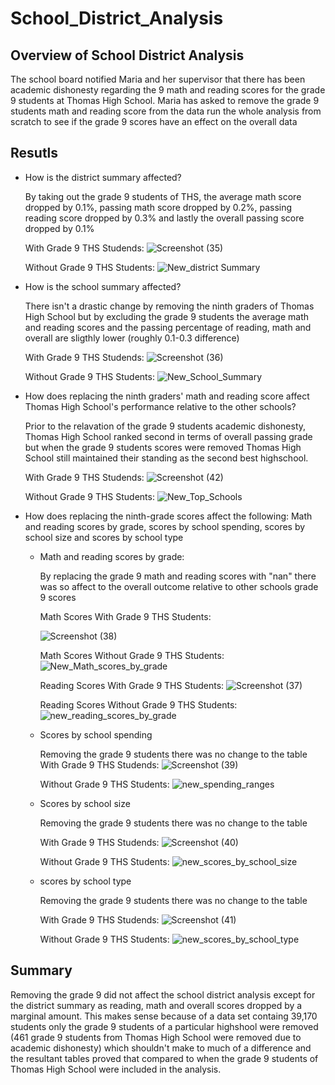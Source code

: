 # School_District_Analysis

## Overview of School District Analysis
The school board notified Maria and her supervisor that there has been academic dishonesty regarding the 9 math and reading scores for the grade 9 students at Thomas High School. Maria has asked to remove the grade 9 students math and reading score from the data run the whole analysis from scratch to see if the grade 9 scores have an effect on the overall data 

## Resutls 
- How is the district summary affected?

    By taking out the grade 9 students of THS, the average math score dropped by 0.1%, passing math score dropped by 0.2%, passing reading score dropped by 0.3% and lastly the overall passing score dropped by 0.1%
    
    With Grade 9 THS Studends:
    ![Screenshot (35)](https://user-images.githubusercontent.com/57723459/112701428-fef1cd00-8e66-11eb-93da-ae6f5ab64564.png)

    
    Without Grade 9 THS Students:
    ![New_district Summary](https://user-images.githubusercontent.com/57723459/112701443-07e29e80-8e67-11eb-9eb7-c7e8930a18f6.png)


- How is the school summary affected?

    There isn't a drastic change by removing the ninth graders of Thomas High School but by excluding the grade 9 students the average math and reading scores and the passing percentage of reading, math and overall are sligthly lower (roughly 0.1-0.3 difference) 

    With Grade 9 THS Studends:
    ![Screenshot (36)](https://user-images.githubusercontent.com/57723459/112701508-382a3d00-8e67-11eb-83a2-f325d701613f.png)
    
    Without Grade 9 THS Students:
    ![New_School_Summary](https://user-images.githubusercontent.com/57723459/112701480-221c7c80-8e67-11eb-8e71-06464cb77fa7.jpg)



- How does replacing the ninth graders' math and reading score affect Thomas High School's performance relative to the other schools?

    Prior to the relavation of the grade 9 students academic dishonesty, Thomas High School ranked second in terms of overall passing grade but when the grade 9 students scores were removed Thomas High School still maintained their standing as the second best highschool.

    With Grade 9 THS Studends:
    ![Screenshot (42)](https://user-images.githubusercontent.com/57723459/112701617-80495f80-8e67-11eb-931b-ca7dd75bbb60.png)

    Without Grade 9 THS Students:
    ![New_Top_Schools](https://user-images.githubusercontent.com/57723459/112701534-4bd5a380-8e67-11eb-81f1-207379b6d23d.jpg)



- How does replacing the ninth-grade scores affect the following: Math and reading scores by grade, scores by school spending, scores by school size and scores by school type
    - Math and reading scores by grade:

        By replacing the grade 9 math and reading scores with "nan" there was so affect to the overall outcome relative to other schools grade 9 scores
        
         Math Scores With Grade 9 THS Students:
         
         ![Screenshot (38)](https://user-images.githubusercontent.com/57723459/112701733-d0282680-8e67-11eb-9df0-c137a4ab0c71.png)
         
         Math Scores Without Grade 9 THS Students:
         ![New_Math_scores_by_grade](https://user-images.githubusercontent.com/57723459/112701747-d6b69e00-8e67-11eb-87cb-47ed60617e28.jpg)

         
         
         Reading Scores With Grade 9 THS Students:
         ![Screenshot (37)](https://user-images.githubusercontent.com/57723459/112701784-f057e580-8e67-11eb-9a19-cc39262b5823.png)
    
         Reading Scores Without Grade 9 THS Students:         
         ![new_reading_scores_by_grade](https://user-images.githubusercontent.com/57723459/112701794-f64dc680-8e67-11eb-9779-c40f915ac707.jpg)


    - Scores by school spending 

        Removing the grade 9 students there was no change to the table
         With Grade 9 THS Studends:
         ![Screenshot (39)](https://user-images.githubusercontent.com/57723459/112701874-301ecd00-8e68-11eb-8631-b555e2a32bd7.png)
         
         
         Without Grade 9 THS Students:
         ![new_spending_ranges](https://user-images.githubusercontent.com/57723459/112701909-4593f700-8e68-11eb-9856-aa65f7071bb1.png)



    - Scores by school size

        Removing the grade 9 students there was no change to the table
        
         With Grade 9 THS Studends:
         ![Screenshot (40)](https://user-images.githubusercontent.com/57723459/112702210-15008d00-8e69-11eb-8891-093cbd5c94d9.png)

         
         
         Without Grade 9 THS Students:
         ![new_scores_by_school_size](https://user-images.githubusercontent.com/57723459/112701927-50e72280-8e68-11eb-9903-3d3ecbfc0f72.png)


    - scores by school type

        Removing the grade 9 students there was no change to the table
        
        
         With Grade 9 THS Studends:
         ![Screenshot (41)](https://user-images.githubusercontent.com/57723459/112702234-29dd2080-8e69-11eb-85df-4a3d9915a3b5.png)

         
         
         Without Grade 9 THS Students:
         ![new_scores_by_school_type](https://user-images.githubusercontent.com/57723459/112702023-94da2780-8e68-11eb-8d91-b322e8fc2a8e.png)

        
    
## Summary 
Removing the grade 9 did not affect the school district analysis except for the district summary as reading, math and overall scores dropped by a marginal amount. This makes sense because of a data set containg 39,170 students only the grade 9 students of a particular highshool were removed (461 grade 9 students from Thomas High School were removed due to academic dishonesty) which shouldn't make to much of a difference and the resultant tables proved that compared to when the grade 9 students of Thomas High School were included in the analysis.
